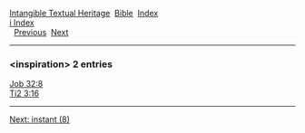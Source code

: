 [Intangible Textual Heritage](../../index)  [Bible](../index) 
[Index](index)   
[i Index](_i_)  
  [Previous](c05865)  [Next](c05867) 

------------------------------------------------------------------------

### &lt;inspiration&gt; 2 entries

[Job 32:8](../kjv/job032.htm#008)  
[Ti2 3:16](../kjv/ti2003.htm#016)  

------------------------------------------------------------------------

[Next: instant (8)](c05867)
